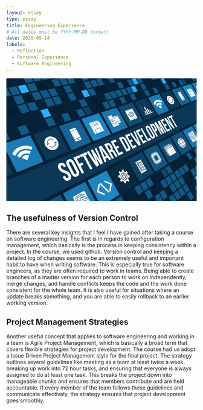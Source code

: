 ```yaml
---
layout: essay
type: essay
title: Engineering Experience 
# All dates must be YYYY-MM-DD format!
date: 2020-05-14
labels:
  - Reflection
  - Personal Experience
  - Software Engineering 
---
```

<div class="ui medium rounded images">
  <img class="ui image" src="../images/softwaredev.jpg">
</div>

## The usefulness of Version Control
There are several key insights that I feel I have gained after taking a course on software engineering. The first is in regards to configuration management, which basically is the process in keeping consistency within a project. In the course, we used github. Version control and keeping a detailed log of changes seems to be an extremely useful and important habit to have when writing software. This is especially true for software engineers, as they are often required to work in teams. Being able to create branches of a master version for each person to work on independently, merge changes, and handle conflicts keeps the code and the work done consistent for the whole team. It is also useful for situations where an update breaks something, and you are able to easily rollback to an earlier working version.

## Project Management Strategies 
Another useful concept that applies to software engineering and working in a team is Agile Project Management, which is basically a broad term that covers flexible strategies for project development. The course had us adopt a Issue Driven Project Management style for the final project. The strategy outlines several guidelines like meeting as a team at least twice a week, breaking up work into 72 hour tasks, and ensuring that everyone is always assigned to do at least one task. This breaks the project down into manageable chunks and ensures that members contribute and are held accountable. If every member of the team follows these guidelines and communicate effectively, the strategy ensures that project development goes smoothly. 

 